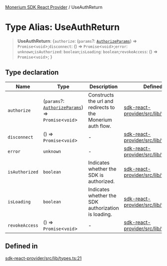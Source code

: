 [Monerium SDK React Provider](../README.md) / UseAuthReturn

# Type Alias: UseAuthReturn

> **UseAuthReturn**: \{`authorize`: (`params`?: [`AuthorizeParams`](AuthorizeParams.md)) => `Promise`\<`void`\>;`disconnect`: () => `Promise`\<`void`\>;`error`: `unknown`;`isAuthorized`: `boolean`;`isLoading`: `boolean`;`revokeAccess`: () => `Promise`\<`void`\>; \}

## Type declaration

| Name           | Type                                                                        | Description                                                 | Defined in                                                                                                                                                                       |
| -------------- | --------------------------------------------------------------------------- | ----------------------------------------------------------- | -------------------------------------------------------------------------------------------------------------------------------------------------------------------------------- |
| `authorize`    | (`params`?: [`AuthorizeParams`](AuthorizeParams.md)) => `Promise`\<`void`\> | Constructs the url and redirects to the Monerium auth flow. | [sdk-react-provider/src/lib/types.ts:25](https://github.com/monerium/js-monorepo/blob/ae1055c12538e860127a655bc059162d414323b3/packages/sdk-react-provider/src/lib/types.ts#L25) |
| `disconnect`   | () => `Promise`\<`void`\>                                                   | -                                                           | [sdk-react-provider/src/lib/types.ts:37](https://github.com/monerium/js-monorepo/blob/ae1055c12538e860127a655bc059162d414323b3/packages/sdk-react-provider/src/lib/types.ts#L37) |
| `error`        | `unknown`                                                                   | -                                                           | [sdk-react-provider/src/lib/types.ts:35](https://github.com/monerium/js-monorepo/blob/ae1055c12538e860127a655bc059162d414323b3/packages/sdk-react-provider/src/lib/types.ts#L35) |
| `isAuthorized` | `boolean`                                                                   | Indicates whether the SDK is authorized.                    | [sdk-react-provider/src/lib/types.ts:29](https://github.com/monerium/js-monorepo/blob/ae1055c12538e860127a655bc059162d414323b3/packages/sdk-react-provider/src/lib/types.ts#L29) |
| `isLoading`    | `boolean`                                                                   | Indicates whether the SDK authorization is loading.         | [sdk-react-provider/src/lib/types.ts:33](https://github.com/monerium/js-monorepo/blob/ae1055c12538e860127a655bc059162d414323b3/packages/sdk-react-provider/src/lib/types.ts#L33) |
| `revokeAccess` | () => `Promise`\<`void`\>                                                   | -                                                           | [sdk-react-provider/src/lib/types.ts:38](https://github.com/monerium/js-monorepo/blob/ae1055c12538e860127a655bc059162d414323b3/packages/sdk-react-provider/src/lib/types.ts#L38) |

## Defined in

[sdk-react-provider/src/lib/types.ts:21](https://github.com/monerium/js-monorepo/blob/ae1055c12538e860127a655bc059162d414323b3/packages/sdk-react-provider/src/lib/types.ts#L21)
